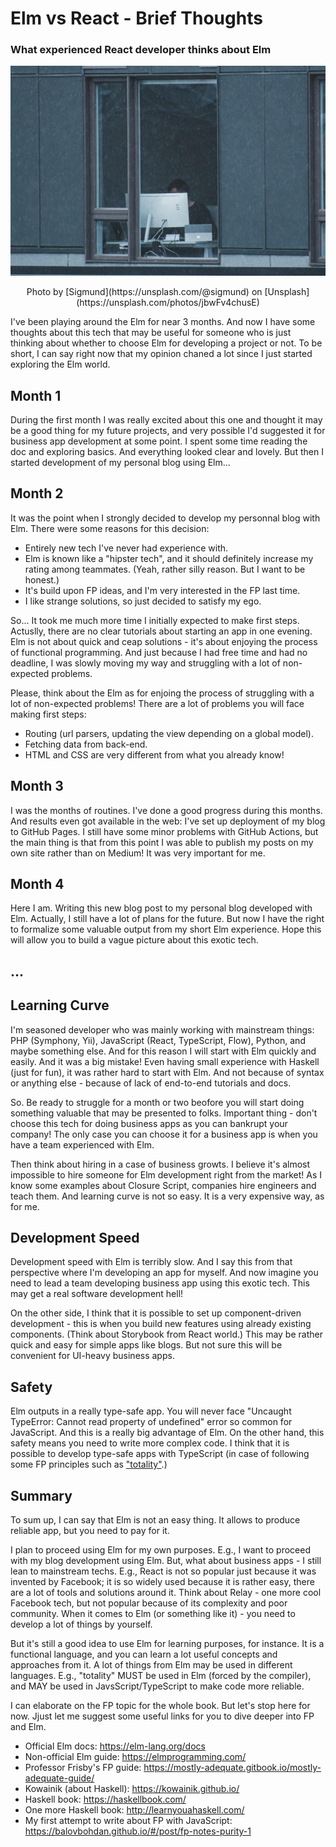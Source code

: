 # Elm vs React - Brief Thoughts

### What experienced React developer thinks about Elm

![Cover](https://raw.githubusercontent.com/balovbohdan/balovbohdan.github.io/main/docs/content/blog/posts/elm-vs-react-brief-thoughts/cover.jpg)
<center>Photo by [Sigmund](https://unsplash.com/@sigmund) on [Unsplash](https://unsplash.com/photos/jbwFv4chusE)</center>

I've been playing around the Elm for near 3 months. And now I have some thoughts about this tech that may be useful for someone who is just thinking about whether to choose Elm for developing a project or not. To be short, I can say right now that my opinion chaned a lot since I just started exploring the Elm world.

## Month 1

During the first month I was really excited about this one and thought it may be a good thing for my future projects, and very possible I'd suggested it for business app development at some point. I spent some time reading the doc and exploring basics. And everything looked clear and lovely. But then I started development of my personal blog using Elm...

## Month 2

It was the point when I strongly decided to develop my personnal blog with Elm. There were some reasons for this decision:

- Entirely new tech I've never had experience with.
- Elm is known like a "hipster tech", and it should definitely increase my rating among teammates. (Yeah, rather silly reason. But I want to be honest.)
- It's build upon FP ideas, and I'm very interested in the FP last time.
- I like strange solutions, so just decided to satisfy my ego.

So... It took me much more time I initially expected to make first steps. Actuslly, there are no clear tutorials about starting an app in one evening. Elm is not about quick and ceap solutions - it's about enjoying the process of functional programming. And just because I had free time and had no deadline, I was slowly moving my way and struggling with a lot of non-expected problems.

Please, think about the Elm as for enjoing the process of struggling with a lot of non-expected problems! There are a lot of problems you will face making first steps:

- Routing (url parsers, updating the view depending on a global model).
- Fetching data from back-end.
- HTML and CSS are very different from what you already know!

## Month 3

I was the months of routines. I've done a good progress during this months. And results even got available in the web: I've set up deployment of my blog to GitHub Pages. I still have some minor problems with GitHub Actions, but the main thing is that from this point I was able to publish my posts on my own site rather than on Medium! It was very important for me.

## Month 4

Here I am. Writing this new blog post to my personal blog developed with Elm. Actually, I still have a lot of plans for the future. But now I have the right to formalize some valuable output from my short Elm experience. Hope this will allow you to build a vague picture about this exotic tech.

## ...

## Learning Curve

I'm seasoned developer who was mainly working with mainstream things: PHP (Symphony, Yii), JavaScript (React, TypeScript, Flow), Python, and maybe something else. And for this reason I will start with Elm quickly and easily. And it was a big mistake! Even having small experience with Haskell (just for fun), it was rather hard to start with Elm. And not because of syntax or anything else - because of lack of end-to-end tutorials and docs.

So. Be ready to struggle for a month or two beofore you will start doing something valuable that may be presented to folks. Important thing - don't choose this tech for doing business apps as you can bankrupt your company! The only case you can choose it for a business app is when you have a team experienced with Elm.

Then think about hiring in a case of business growts. I believe it's almost impossible to hire someone for Elm development right from the market! As I know some examples about Closure Script, companies hire engineers and teach them. And learning curve is not so easy. It is a very expensive way, as for me.

## Development Speed

Development speed with Elm is terribly slow. And I say this from that perspective where I'm developing an app for myself. And now imagine you need to lead a team developing business app using this exotic tech. This may get a real software development hell!

On the other side, I think that it is possible to set up component-driven development - this is when you build new features using already existing components. (Think about Storybook from React world.) This may be rather quick and easy for simple apps like blogs. But not sure this will be convenient for UI-heavy business apps.

## Safety

Elm outputs in a really type-safe app. You will never face "Uncaught TypeError: Cannot read property of undefined" error so common for JavaScript. And this is a really big advantage of Elm. On the other hand, this safety means you need to write more complex code. I think that it is possible to develop type-safe apps with TypeScript (in case of following some FP principles such as ["totality"](https://kowainik.github.io/posts/totality).)

## Summary

To sum up, I can say that Elm is not an easy thing. It allows to produce reliable app, but you need to pay for it.

I plan to proceed using Elm for my own purposes. E.g., I want to proceed with my blog development using Elm. But, what about business apps - I still lean to mainstream techs. E.g., React is not so popular just because it was invented by Facebook; it is so widely used because it is rather easy, there are a lot of tools and solutions around it. Think about Relay - one more cool Facebook tech, but not popular because of its complexity and poor community. When it comes to Elm (or something like it) - you need to develop a lot of things by yourself.

But it's still a good idea to use Elm for learning purposes, for instance. It is a functional language, and you can learn a lot useful concepts and approaches from it. A lot of things from Elm may be used in different languages. E.g., "totality" MUST be used in Elm (forced by the compiler), and MAY be used in JavsScript/TypeScript to make code more reliable.

I can elaborate on the FP topic for the whole book. But let's stop here for now. Jjust let me suggest some useful links for you to dive deeper into FP and Elm.

- Official Elm docs: https://elm-lang.org/docs
- Non-official Elm guide: https://elmprogramming.com/
- Professor Frisby's FP guide: https://mostly-adequate.gitbook.io/mostly-adequate-guide/
- Kowainik (about Haskell): https://kowainik.github.io/
- Haskell book: https://haskellbook.com/
- One more Haskell book: http://learnyouahaskell.com/
- My first attempt to write about FP with JavaScript: https://balovbohdan.github.io/#/post/fp-notes-purity-1
